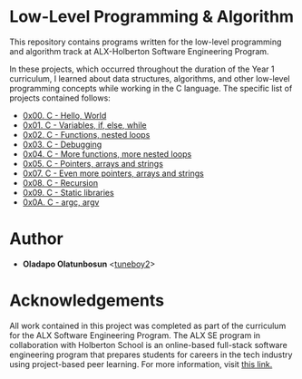 # Low-Level Programming & Algorithm
This repository contains programs written for the low-level programming and algorithm track at ALX-Holberton Software Engineering Program.

In these projects, which occurred throughout the duration of the Year 1 curriculum, I learned about data structures, algorithms, and other low-level programming concepts while working in the C language. The specific list of projects contained follows:
- [0x00. C - Hello, World](https://github.com/tuneboy2/alx-low_level_programming/tree/master/0x00-hello_world)
- [0x01. C - Variables, if, else, while](https://github.com/tuneboy2/alx-low_level_programming/tree/master/0x01-variables_if_else_while)
- [0x02. C - Functions, nested loops](https://github.com/tuneboy2/alx-low_level_programming/tree/master/0x02-functions_nested_loops)
- [0x03. C - Debugging](https://github.com/tuneboy2/alx-low_level_programming/tree/master/0x03-debugging)
- [0x04. C - More functions, more nested loops](https://github.com/tuneboy2/alx-low_level_programming/tree/master/0x04-more_functions_nested_loops)
- [0x05. C - Pointers, arrays and strings](https://github.com/tuneboy2/alx-low_level_programming/tree/master/0x05-pointers_arrays_strings)
- [0x07. C - Even more pointers, arrays and strings](https://github.com/tuneboy2/alx-low_level_programming/tree/master/0x07-pointers_arrays_strings)
- [0x08. C - Recursion](https://github.com/tuneboy2/alx-low_level_programming/tree/master/0x08-recursion)
- [0x09. C - Static libraries](https://github.com/tuneboy2/alx-low_level_programming/tree/master/0x09-static_libraries)
- [0x0A. C - argc, argv](https://github.com/tuneboy2/alx-low_level_programming/tree/master/0x0A-argc_argv)
# Author
- **Oladapo Olatunbosun** <[tuneboy2](https://github.com/tuneboy2)>
# Acknowledgements
All work contained in this project was completed as part of the curriculum for the ALX Software Engineering Program. The ALX SE program in collaboration with Holberton School is an online-based full-stack software engineering program that prepares students for careers in the tech industry using project-based peer learning. For more information, visit [this link.](https://www.alxafrica.com/)


